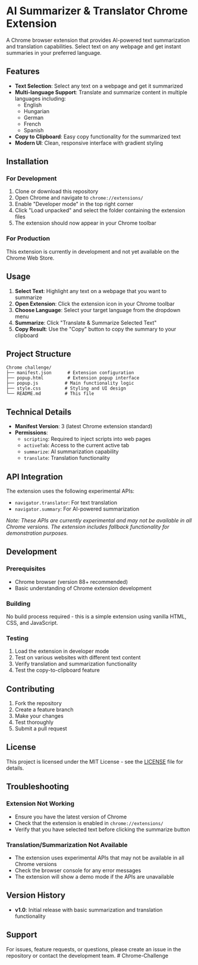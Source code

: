 # AI Summarizer & Translator Chrome Extension

A Chrome browser extension that provides AI-powered text summarization and translation capabilities. Select text on any webpage and get instant summaries in your preferred language.

## Features

- **Text Selection**: Select any text on a webpage and get it summarized
- **Multi-language Support**: Translate and summarize content in multiple languages including:
  - English
  - Hungarian
  - German
  - French
  - Spanish
- **Copy to Clipboard**: Easy copy functionality for the summarized text
- **Modern UI**: Clean, responsive interface with gradient styling

## Installation

### For Development

1. Clone or download this repository
2. Open Chrome and navigate to `chrome://extensions/`
3. Enable "Developer mode" in the top right corner
4. Click "Load unpacked" and select the folder containing the extension files
5. The extension should now appear in your Chrome toolbar

### For Production

This extension is currently in development and not yet available on the Chrome Web Store.

## Usage

1. **Select Text**: Highlight any text on a webpage that you want to summarize
2. **Open Extension**: Click the extension icon in your Chrome toolbar
3. **Choose Language**: Select your target language from the dropdown menu
4. **Summarize**: Click "Translate & Summarize Selected Text"
5. **Copy Result**: Use the "Copy" button to copy the summary to your clipboard

## Project Structure

```
Chrome challenge/
├── manifest.json      # Extension configuration
├── popup.html         # Extension popup interface
├── popup.js          # Main functionality logic
├── style.css         # Styling and UI design
└── README.md         # This file
```

## Technical Details

- **Manifest Version**: 3 (latest Chrome extension standard)
- **Permissions**: 
  - `scripting`: Required to inject scripts into web pages
  - `activeTab`: Access to the current active tab
  - `summarize`: AI summarization capability
  - `translate`: Translation functionality

## API Integration

The extension uses the following experimental APIs:
- `navigator.translator`: For text translation
- `navigator.summary`: For AI-powered summarization

*Note: These APIs are currently experimental and may not be available in all Chrome versions. The extension includes fallback functionality for demonstration purposes.*

## Development

### Prerequisites

- Chrome browser (version 88+ recommended)
- Basic understanding of Chrome extension development

### Building

No build process required - this is a simple extension using vanilla HTML, CSS, and JavaScript.

### Testing

1. Load the extension in developer mode
2. Test on various websites with different text content
3. Verify translation and summarization functionality
4. Test the copy-to-clipboard feature

## Contributing

1. Fork the repository
2. Create a feature branch
3. Make your changes
4. Test thoroughly
5. Submit a pull request

## License

This project is licensed under the MIT License - see the [LICENSE](LICENSE) file for details.

## Troubleshooting

### Extension Not Working
- Ensure you have the latest version of Chrome
- Check that the extension is enabled in `chrome://extensions/`
- Verify that you have selected text before clicking the summarize button

### Translation/Summarization Not Available
- The extension uses experimental APIs that may not be available in all Chrome versions
- Check the browser console for any error messages
- The extension will show a demo mode if the APIs are unavailable

## Version History

- **v1.0**: Initial release with basic summarization and translation functionality

## Support

For issues, feature requests, or questions, please create an issue in the repository or contact the development team.
#   C h r o m e - C h a l l e n g e  
 